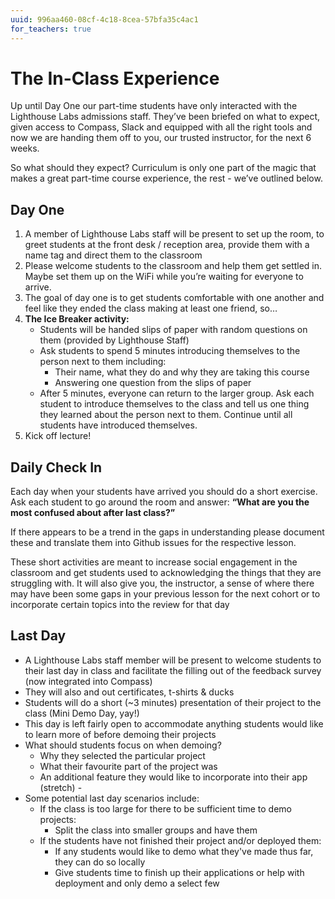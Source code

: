 ```yaml
---
uuid: 996aa460-08cf-4c18-8cea-57bfa35c4ac1
for_teachers: true
---
```


# The In-Class Experience

Up until Day One our part-time students have only interacted with the Lighthouse Labs admissions staff. They’ve been briefed on what to expect, given access to Compass, Slack and equipped with all the right tools and now we are handing them off to you, our trusted instructor, for the next 6 weeks.

So what should they expect? Curriculum is only one part of the magic that makes a great part-time course experience, the rest - we’ve outlined below.

## Day One

 1. A member of Lighthouse Labs staff will be present to set up the room, to greet students at the front desk / reception area, provide them with a name tag and direct them to the classroom
 2. Please welcome students to the classroom and help them get settled in. Maybe set them up on the WiFi while you’re waiting for everyone to arrive.
 3. The goal of day one is to get students comfortable with one another and feel like they ended the class making at least one friend, so…
 4. **The Ice Breaker activity:**
 	 - Students will be handed slips of paper with random questions on them (provided by Lighthouse Staff)
	 - Ask students to spend 5 minutes introducing themselves to the person next to them including:
		 - Their name, what they do and why they are taking this course
		 - Answering one question from the slips of paper
	- After 5 minutes, everyone can return to the larger group. Ask each student to introduce themselves to the class and tell us one thing they learned about the person next to them. Continue until all students have introduced themselves.
 5.  Kick off lecture!

## Daily Check In

Each day when your students have arrived you should do a short exercise. Ask each student to go around the room and answer: **“What are you the most confused about after last class?”**

If there appears to be a trend in the gaps in understanding please document these and translate them into Github issues for the respective lesson.

These short activities are meant to increase social engagement in the classroom and get students used to acknowledging the things that they are struggling with. It will also give you, the instructor, a sense of where there may have been some gaps in your previous lesson for the next cohort or to incorporate certain topics into the review for that day

## Last Day

 - A Lighthouse Labs staff member will be present to welcome students to their last day in class and facilitate the filling out of the feedback survey (now integrated into Compass)
 - They will also and out certificates, t-shirts & ducks
 - Students will do a short (~3 minutes) presentation of their project to the class (Mini Demo Day, yay!)
 - This day is left fairly open to accommodate anything students would like to learn more of before demoing their projects
 - What should students focus on when demoing?
	 - Why they selected the particular project
	 - What their favourite part of the project was
	 - An additional feature they would like to incorporate into their app (stretch) -
 - Some potential last day scenarios include:
	 - If the class is too large for there to be sufficient time to demo projects:
		 - Split the class into smaller groups and have them
	 - If the students have not finished their project and/or deployed them:
		 - If any students would like to demo what they've made thus far, they can do so locally
		 - Give students time to finish up their applications or help with deployment and only demo a select few

